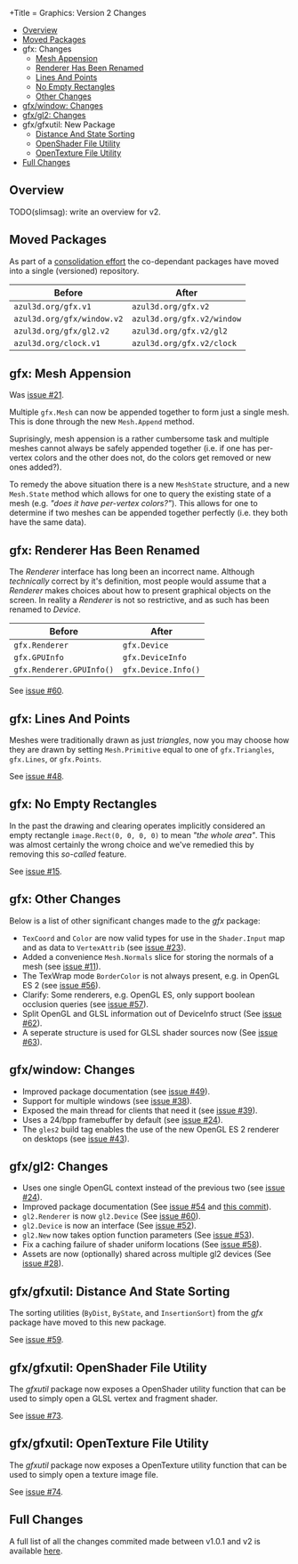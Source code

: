 +Title = Graphics: Version 2 Changes

- [Overview](#overview)
- [Moved Packages](#moved-packages)
- gfx: Changes
  - [Mesh Appension](#gfx-mesh-appension)
  - [Renderer Has Been Renamed](#gfx-renderer-has-been-renamed)
  - [Lines And Points](#gfx-lines-and-points)
  - [No Empty Rectangles](#gfx-no-empty-rectangles)
  - [Other Changes](#gfx-other-changes)
- [gfx/window: Changes](#gfxwindow-changes)
- [gfx/gl2: Changes](#gfxgl2-changes)
- gfx/gfxutil: New Package
  - [Distance And State Sorting](#gfxgfxutil-distance-and-state-sorting)
  - [OpenShader File Utility](#gfxgfxutil-openshader-file-utility)
  - [OpenTexture File Utility](#gfxgfxutil-opentexture-file-utility)
- [Full Changes](#full-changes)

## Overview

TODO(slimsag): write an overview for v2.

## Moved Packages

As part of a [consolidation effort](https://github.com/azul3d/issues/issues/33) the co-dependant packages have moved into a single (versioned) repository.

| Before                     | After                      |
|----------------------------|----------------------------|
| `azul3d.org/gfx.v1`        | `azul3d.org/gfx.v2`        |
| `azul3d.org/gfx/window.v2` | `azul3d.org/gfx.v2/window` |
| `azul3d.org/gfx/gl2.v2`    | `azul3d.org/gfx.v2/gl2`    |
| `azul3d.org/clock.v1`      | `azul3d.org/gfx.v2/clock`  |

## gfx: Mesh Appension

Was [issue #21](https://github.com/azul3d/gfx/issues/21).

Multiple `gfx.Mesh` can now be appended together to form just a single mesh. This is done through the new `Mesh.Append` method.

Suprisingly, mesh appension is a rather cumbersome task and multiple meshes cannot always be safely appended together (i.e. if one has per-vertex colors and the other does not, do the colors get removed or new ones added?).

To remedy the above situation there is a new `MeshState` structure, and a new `Mesh.State` method which allows for one to query the existing state of a mesh (e.g. _"does it have per-vertex colors?"_). This allows for one to determine if two meshes can be appended together perfectly (i.e. they both have the same data).

## gfx: Renderer Has Been Renamed

The _Renderer_ interface has long been an incorrect name. Although _technically_ correct by it's definition, most people would assume that a _Renderer_ makes choices about how to present graphical objects on the screen. In reality a _Renderer_ is not so restrictive, and as such has been renamed to _Device_.

| Before                   | After               |
|--------------------------|---------------------|
| `gfx.Renderer`           | `gfx.Device`        |
| `gfx.GPUInfo`            | `gfx.DeviceInfo`    |
| `gfx.Renderer.GPUInfo()` | `gfx.Device.Info()` |

See [issue #60](https://github.com/azul3d/gfx/issues/60).

## gfx: Lines And Points

Meshes were traditionally drawn as just _triangles_, now you may choose how they are drawn by setting `Mesh.Primitive` equal to one of `gfx.Triangles`, `gfx.Lines`, or `gfx.Points`.

See [issue #48](https://github.com/azul3d/gfx/issues/48).

## gfx: No Empty Rectangles

In the past the drawing and clearing operates implicitly considered an empty rectangle `image.Rect(0, 0, 0, 0)` to mean _"the whole area"_. This was almost certainly the wrong choice and we've remedied this by removing this _so-called_ feature.

See [issue #15](https://github.com/azul3d/gfx/issues/15).

## gfx: Other Changes

Below is a list of other significant changes made to the _gfx_ package:

- `TexCoord` and `Color` are now valid types for use in the `Shader.Input` map and as data to `VertexAttrib` (see [issue #23](https://github.com/azul3d/gfx/issues/23)).
- Added a convenience `Mesh.Normals` slice for storing the normals of a mesh (see [issue #11](https://github.com/azul3d/gfx/issues/11)).
- The TexWrap mode `BorderColor` is not always present, e.g. in OpenGL ES 2 (see [issue #56](https://github.com/azul3d/gfx/issues/56)).
- Clarify: Some renderers, e.g. OpenGL ES, only support boolean occlusion queries (see [issue #57](https://github.com/azul3d/gfx/issues/57)).
- Split OpenGL and GLSL information out of DeviceInfo struct (See [issue #62](https://github.com/azul3d/gfx/issues/62)).
- A seperate structure is used for GLSL shader sources now (See [issue #63](https://github.com/azul3d/gfx/issues/63)).

## gfx/window: Changes

- Improved package documentation (see [issue #49](https://github.com/azul3d/gfx/pull/49)).
- Support for multiple windows (see [issue #38](https://github.com/azul3d/gfx/issues/38)).
- Exposed the main thread for clients that need it (see [issue #39](https://github.com/azul3d/gfx/issues/39)).
- Uses a 24/bpp framebuffer by default (see [issue #24](https://github.com/azul3d/gfx/issues/41)).
- The `gles2` build tag enables the use of the new OpenGL ES 2 renderer on desktops (see [issue #43](https://github.com/azul3d/gfx/issues/43)).

## gfx/gl2: Changes

- Uses one single OpenGL context instead of the previous two (see [issue #24](https://github.com/azul3d/gfx/issues/24)).
- Improved package documentation (See [issue #54](https://github.com/azul3d/gfx/issues/54) and [this commit](https://github.com/azul3d/gfx-gl2/commit/493f72dbb36547e394f2d4995ee7d74dbf7b86d4)).
- `gl2.Renderer` is now `gl2.Device` (See [issue #60](https://github.com/azul3d/gfx/issues/60)).
- `gl2.Device` is now an interface (See [issue #52](https://github.com/azul3d/gfx/issues/52)).
- `gl2.New` now takes option function parameters (See [issue #53](https://github.com/azul3d/gfx/issues/53)).
- Fix a caching failure of shader uniform locations (See [issue #58](https://github.com/azul3d/gfx/issues/58)).
- Assets are now (optionally) shared across multiple gl2 devices (See [issue #28](https://github.com/azul3d/gfx/issues/28)).

## gfx/gfxutil: Distance And State Sorting

The sorting utilities (`ByDist`, `ByState`, and `InsertionSort`) from the _gfx_ package have moved to this new package.

See [issue #59](https://github.com/azul3d/gfx/issues/59).

## gfx/gfxutil: OpenShader File Utility

The _gfxutil_ package now exposes a OpenShader utility function that can be used to simply open a GLSL vertex and fragment shader.

See [issue #73](https://github.com/azul3d/gfx/issues/73).

## gfx/gfxutil: OpenTexture File Utility

The _gfxutil_ package now exposes a OpenTexture utility function that can be used to simply open a texture image file.

See [issue #74](https://github.com/azul3d/gfx/issues/74).

## Full Changes

A full list of all the changes commited made between v1.0.1 and v2 is available [here](https://github.com/azul3d/gfx/compare/v1.0.1...v2).

